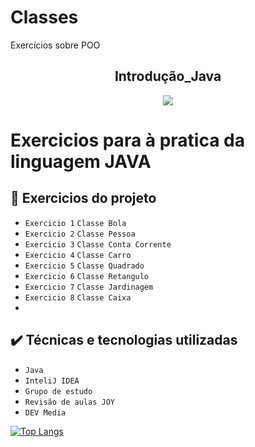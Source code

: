 # Classes
Exercícios sobre POO
<h2 align="center">Introdução_Java</h2>


<p align="center">
<img src="https://img.shields.io/badge/Status-Programador_em_Desenvolvimento-orange"></p>

# <p>Exercicios para à pratica da linguagem JAVA</p>

## 🔨 Exercicios do projeto

- `Exercicio 1` `Classe Bola`
- `Exercicio 2` `Classe Pessoa`
- `Exercicio 3` `Classe Conta Corrente`
- `Exercicio 4` `Classe Carro`
- `Exercicio 5` `Classe Quadrado`
- `Exercicio 6` `Classe Retangulo`
- `Exercicio 7` `Classe Jardinagem`
- `Exercicio 8` `Classe Caixa`
- 
## ✔️ Técnicas e tecnologias utilizadas

- ``Java ``
- ``InteliJ IDEA``
- ``Grupo de estudo``
- ``Revisão de aulas JOY ``
- ``DEV Media``

[![Top Langs](https://github-readme-stats.vercel.app/api/top-langs/?username=WellZup&layout=compact)](https://github.com/WellZup/github-readme-stats)
